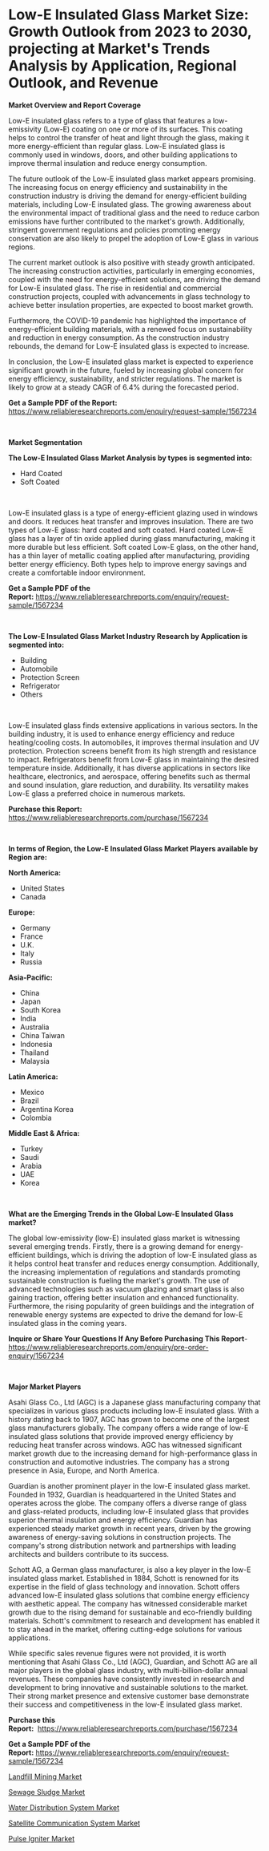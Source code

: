 <p><h1>Low-E Insulated Glass Market Size: Growth Outlook from 2023 to 2030, projecting at Market's Trends Analysis by Application, Regional Outlook, and Revenue</h1></p><p><strong>Market Overview and Report Coverage</strong></p>
<p><p>Low-E insulated glass refers to a type of glass that features a low-emissivity (Low-E) coating on one or more of its surfaces. This coating helps to control the transfer of heat and light through the glass, making it more energy-efficient than regular glass. Low-E insulated glass is commonly used in windows, doors, and other building applications to improve thermal insulation and reduce energy consumption.</p><p>The future outlook of the Low-E insulated glass market appears promising. The increasing focus on energy efficiency and sustainability in the construction industry is driving the demand for energy-efficient building materials, including Low-E insulated glass. The growing awareness about the environmental impact of traditional glass and the need to reduce carbon emissions have further contributed to the market's growth. Additionally, stringent government regulations and policies promoting energy conservation are also likely to propel the adoption of Low-E glass in various regions.</p><p>The current market outlook is also positive with steady growth anticipated. The increasing construction activities, particularly in emerging economies, coupled with the need for energy-efficient solutions, are driving the demand for Low-E insulated glass. The rise in residential and commercial construction projects, coupled with advancements in glass technology to achieve better insulation properties, are expected to boost market growth.</p><p>Furthermore, the COVID-19 pandemic has highlighted the importance of energy-efficient building materials, with a renewed focus on sustainability and reduction in energy consumption. As the construction industry rebounds, the demand for Low-E insulated glass is expected to increase.</p><p>In conclusion, the Low-E insulated glass market is expected to experience significant growth in the future, fueled by increasing global concern for energy efficiency, sustainability, and stricter regulations. The market is likely to grow at a steady CAGR of 6.4% during the forecasted period.</p></p>
<p><strong>Get a Sample PDF of the Report:</strong> <a href="https://www.reliableresearchreports.com/enquiry/request-sample/1567234">https://www.reliableresearchreports.com/enquiry/request-sample/1567234</a></p>
<p>&nbsp;</p>
<p><strong>Market Segmentation</strong></p>
<p><strong>The Low-E Insulated Glass Market Analysis by types is segmented into:</strong></p>
<p><ul><li>Hard Coated</li><li>Soft Coated</li></ul></p>
<p>&nbsp;</p>
<p><p>Low-E insulated glass is a type of energy-efficient glazing used in windows and doors. It reduces heat transfer and improves insulation. There are two types of Low-E glass: hard coated and soft coated. Hard coated Low-E glass has a layer of tin oxide applied during glass manufacturing, making it more durable but less efficient. Soft coated Low-E glass, on the other hand, has a thin layer of metallic coating applied after manufacturing, providing better energy efficiency. Both types help to improve energy savings and create a comfortable indoor environment.</p></p>
<p><strong>Get a Sample PDF of the Report:</strong>&nbsp;<a href="https://www.reliableresearchreports.com/enquiry/request-sample/1567234">https://www.reliableresearchreports.com/enquiry/request-sample/1567234</a></p>
<p>&nbsp;</p>
<p><strong>The Low-E Insulated Glass Market Industry Research by Application is segmented into:</strong></p>
<p><ul><li>Building</li><li>Automobile</li><li>Protection Screen</li><li>Refrigerator</li><li>Others</li></ul></p>
<p>&nbsp;</p>
<p><p>Low-E insulated glass finds extensive applications in various sectors. In the building industry, it is used to enhance energy efficiency and reduce heating/cooling costs. In automobiles, it improves thermal insulation and UV protection. Protection screens benefit from its high strength and resistance to impact. Refrigerators benefit from Low-E glass in maintaining the desired temperature inside. Additionally, it has diverse applications in sectors like healthcare, electronics, and aerospace, offering benefits such as thermal and sound insulation, glare reduction, and durability. Its versatility makes Low-E glass a preferred choice in numerous markets.</p></p>
<p><strong>Purchase this Report:</strong>&nbsp; <a href="https://www.reliableresearchreports.com/purchase/1567234">https://www.reliableresearchreports.com/purchase/1567234</a></p>
<p>&nbsp;</p>
<p><strong>In terms of Region, the Low-E Insulated Glass Market Players available by Region are:</strong></p>
<p>
    <p> <strong> North America: </strong>
        <ul>
            <li>United States</li>
            <li>Canada</li>
        </ul>
        </p> 
    <p> <strong> Europe: </strong>
        <ul>
            <li>Germany</li>
            <li>France</li>
            <li>U.K.</li>
            <li>Italy</li>
            <li>Russia</li>
        </ul>
        </p> 
    <p> <strong> Asia-Pacific: </strong>
        <ul>
            <li>China</li>
            <li>Japan</li>
            <li>South Korea</li>
            <li>India</li>
            <li>Australia</li>
            <li>China Taiwan</li>
            <li>Indonesia</li>
            <li>Thailand</li>
            <li>Malaysia</li>
        </ul>
        </p> 
    <p> <strong> Latin America: </strong>
        <ul>
            <li>Mexico</li>
            <li>Brazil</li>
            <li>Argentina Korea</li>
            <li>Colombia</li>
        </ul>
        </p> 
    <p> <strong> Middle East & Africa: </strong>
        <ul>
            <li>Turkey</li>
            <li>Saudi</li>
            <li>Arabia</li>
            <li>UAE</li>
            <li>Korea</li>
        </ul>
    </p>
    </p>
<p>&nbsp;</p>
<p><strong>What are the Emerging Trends in the Global Low-E Insulated Glass market?</strong></p>
<p><p>The global low-emissivity (low-E) insulated glass market is witnessing several emerging trends. Firstly, there is a growing demand for energy-efficient buildings, which is driving the adoption of low-E insulated glass as it helps control heat transfer and reduces energy consumption. Additionally, the increasing implementation of regulations and standards promoting sustainable construction is fueling the market's growth. The use of advanced technologies such as vacuum glazing and smart glass is also gaining traction, offering better insulation and enhanced functionality. Furthermore, the rising popularity of green buildings and the integration of renewable energy systems are expected to drive the demand for low-E insulated glass in the coming years.</p></p>
<p><strong>Inquire or Share Your Questions If Any Before Purchasing This Report</strong>- <a href="https://www.reliableresearchreports.com/enquiry/pre-order-enquiry/1567234">https://www.reliableresearchreports.com/enquiry/pre-order-enquiry/1567234</a></p>
<p>&nbsp;</p>
<p><strong>Major Market Players</strong></p>
<p><p>Asahi Glass Co., Ltd (AGC) is a Japanese glass manufacturing company that specializes in various glass products including low-E insulated glass. With a history dating back to 1907, AGC has grown to become one of the largest glass manufacturers globally. The company offers a wide range of low-E insulated glass solutions that provide improved energy efficiency by reducing heat transfer across windows. AGC has witnessed significant market growth due to the increasing demand for high-performance glass in construction and automotive industries. The company has a strong presence in Asia, Europe, and North America.</p><p>Guardian is another prominent player in the low-E insulated glass market. Founded in 1932, Guardian is headquartered in the United States and operates across the globe. The company offers a diverse range of glass and glass-related products, including low-E insulated glass that provides superior thermal insulation and energy efficiency. Guardian has experienced steady market growth in recent years, driven by the growing awareness of energy-saving solutions in construction projects. The company's strong distribution network and partnerships with leading architects and builders contribute to its success.</p><p>Schott AG, a German glass manufacturer, is also a key player in the low-E insulated glass market. Established in 1884, Schott is renowned for its expertise in the field of glass technology and innovation. Schott offers advanced low-E insulated glass solutions that combine energy efficiency with aesthetic appeal. The company has witnessed considerable market growth due to the rising demand for sustainable and eco-friendly building materials. Schott's commitment to research and development has enabled it to stay ahead in the market, offering cutting-edge solutions for various applications.</p><p>While specific sales revenue figures were not provided, it is worth mentioning that Asahi Glass Co., Ltd (AGC), Guardian, and Schott AG are all major players in the global glass industry, with multi-billion-dollar annual revenues. These companies have consistently invested in research and development to bring innovative and sustainable solutions to the market. Their strong market presence and extensive customer base demonstrate their success and competitiveness in the low-E insulated glass market.</p></p>
<p><strong>Purchase this Report:</strong>&nbsp;&nbsp;<a href="https://www.reliableresearchreports.com/purchase/1567234">https://www.reliableresearchreports.com/purchase/1567234</a></p>
<p></p>
<p><strong>Get a Sample PDF of the Report:</strong>&nbsp;<a href="https://www.reliableresearchreports.com/enquiry/request-sample/1567234">https://www.reliableresearchreports.com/enquiry/request-sample/1567234</a></p>
<p><p><a href="https://medium.com/@amaliarobel/landfill-mining-market-size-growth-forecast-2023-2030-fcad1edec062">Landfill Mining Market</a></p><p><a href="https://medium.com/@maxinefeest1904/sewage-sludge-market-size-growth-forecast-2023-2030-ea6a7e4a8d0f">Sewage Sludge Market</a></p><p><a href="https://www.linkedin.com/pulse/water-distribution-system-market-insights-players-forecast-3ywjc/">Water Distribution System Market</a></p><p><a href="https://www.linkedin.com/pulse/satellite-communication-system-market-share-amp-new-trends-5rosc/">Satellite Communication System Market</a></p><p><a href="https://www.linkedin.com/pulse/pulse-igniter-market-share-amp-new-trends-analysis-report-qcuyc/">Pulse Igniter Market</a></p></p>